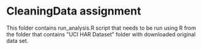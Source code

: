 # CleaningData assignment

This folder contains run_analysis.R script that needs to be run using R from the folder that contains "UCI HAR Dataset" folder with downloaded original data set.
